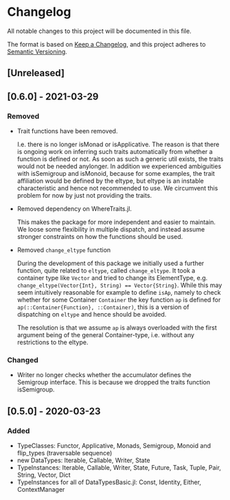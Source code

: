 # Changelog

All notable changes to this project will be documented in this file.

The format is based on [Keep a Changelog](https://keepachangelog.com/en/1.0.0/),
and this project adheres to [Semantic Versioning](https://semver.org/spec/v2.0.0.html).

## [Unreleased]

## [0.6.0] - 2021-03-29

### Removed

* Trait functions have been removed.

  I.e. there is no longer isMonad or isApplicative. The reason is that there is ongoing work on inferring such traits automatically from whether a function is defined or not. As soon as such a generic util exists, the traits would not be needed anylonger. In addition we experienced ambiguities with isSemigroup and isMonoid, because for some examples, the trait affiliation would be defined by the eltype, but eltype is an instable characteristic and hence not recommended to use. We circumvent this problem for now by just not providing the traits.
* Removed dependency on WhereTraits.jl.

  This makes the package for more independent and easier to maintain. We loose some flexibility in multiple dispatch, and instead assume stronger constraints on how the functions should be used.
* Removed `change_eltype` function

  During the development of this package we initially used a further function, quite related to `eltype`, called `change_eltype`. It took a container type like `Vector` and tried to change its ElementType, e.g. `change_eltype(Vector{Int}, String) == Vector{String}`. While this may seem intuitively reasonable for example to define `isAp`, namely to check whether for some Container `Container` the key function `ap` is defined for `ap(::Container{Function}, ::Container)`, this is a version of dispatching on `eltype` and hence should be avoided.

  The resolution is that we assume `ap` is always overloaded with the first argument being of the general Container-type, i.e. without any restrictions to the eltype.

### Changed

- Writer no longer checks whether the accumulator defines the Semigroup interface. This is because we dropped the traits function isSemigroup.

## [0.5.0] - 2020-03-23

### Added

* TypeClasses: Functor, Applicative, Monads, Semigroup, Monoid and flip_types (traversable sequence)
* new DataTypes: Iterable, Callable, Writer, State
* TypeInstances: Iterable, Callable, Writer, State, Future, Task, Tuple, Pair, String, Vector, Dict
* TypeInstances for all of DataTypesBasic.jl: Const, Identity, Either, ContextManager
